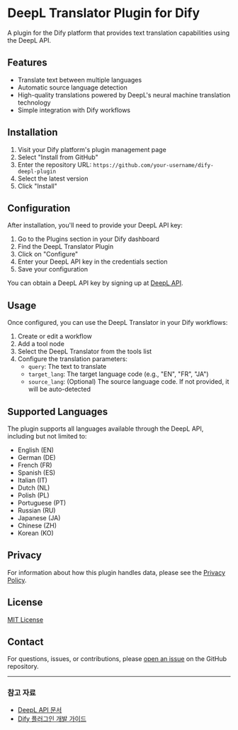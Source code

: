 # DeepL Translator Plugin for Dify

A plugin for the Dify platform that provides text translation capabilities using the DeepL API.

## Features

- Translate text between multiple languages
- Automatic source language detection
- High-quality translations powered by DeepL's neural machine translation technology
- Simple integration with Dify workflows

## Installation

1. Visit your Dify platform's plugin management page
2. Select "Install from GitHub"
3. Enter the repository URL: `https://github.com/your-username/dify-deepl-plugin`
4. Select the latest version
5. Click "Install"

## Configuration

After installation, you'll need to provide your DeepL API key:

1. Go to the Plugins section in your Dify dashboard
2. Find the DeepL Translator Plugin
3. Click on "Configure"
4. Enter your DeepL API key in the credentials section
5. Save your configuration

You can obtain a DeepL API key by signing up at [DeepL API](https://www.deepl.com/pro#developer).

## Usage

Once configured, you can use the DeepL Translator in your Dify workflows:

1. Create or edit a workflow
2. Add a tool node
3. Select the DeepL Translator from the tools list
4. Configure the translation parameters:
   - `query`: The text to translate
   - `target_lang`: The target language code (e.g., "EN", "FR", "JA")
   - `source_lang`: (Optional) The source language code. If not provided, it will be auto-detected

## Supported Languages

The plugin supports all languages available through the DeepL API, including but not limited to:

- English (EN)
- German (DE)
- French (FR)
- Spanish (ES)
- Italian (IT)
- Dutch (NL)
- Polish (PL)
- Portuguese (PT)
- Russian (RU)
- Japanese (JA)
- Chinese (ZH)
- Korean (KO)

## Privacy

For information about how this plugin handles data, please see the [Privacy Policy](PRIVACY.md).

## License

[MIT License](LICENSE)

## Contact

For questions, issues, or contributions, please [open an issue](https://github.com/your-username/dify-deepl-plugin/issues) on the GitHub repository.

---

### 참고 자료

- [DeepL API 문서](https://developers.deepl.com/docs/resources/supported-languages)
- [Dify 플러그인 개발 가이드](https://docs.dify.ai/v/ko/advanced/plugins-development)



